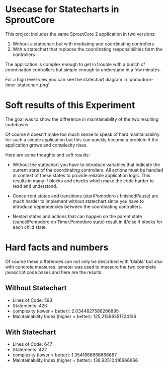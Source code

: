 Usecase for Statecharts in SproutCore
=====================================
This project includes the same SproutCore 2 application in two versions:

1. Without a statechart but with mediating and coordinating controllers
2. With a statechart that replaces the coordinating responsibilities form the controllers

The application is complex enough to get in trouble with a bunch of coordination controllers 
but simple enough to understand in a few minutes.

For a high level view you can see the statechart diagram in 'pomodoro-timer-statechart.png'

Soft results of this Experiment
===============================
The goal was to show the difference in maintainability of the two resulting codebases.

Of course it doesn't make too much sense to speak of hard maintainability for such a
simple application but this can quickly become a problem if the application grows and complexity rises.

Here are some thoughts and soft results:

* Without the statechart you have to introduce variables that indicate the current state
of the coordinating controllers. All actions must be handled in context of these states
to provide reliable application logic. This results in many if blocks and checks which
make the code harder to read and understand.

* Concurrent states and transitions (startPomodoro / finishedPause) are much harder to implement
without statechart since you have to introduce dependencies between the coordinating controllers.

* Nested states and actions that can happen on the parent state (cancelPomodoro on Timer.Pomodoro state)
result in if/else if blocks for each child state.

Hard facts and numbers
======================
Of course these differences can not only be described with 'blabla' but also with concrete measures.
jsmeter was used to measure the two complete javascript code bases and here are the results:

Without Statechart
------------------

* Lines of Code: 593
* Statements: 426
* complexity (lower = better): 2.0344827586206895
* Maintainability Index (higher = better): 125.21396551724136

With Statechart
------------------

* Lines of Code: 647
* Statements: 422
* complexity (lower = better): 1.3541666666666667
* Maintainability Index (higher = better): 136.90510416666666